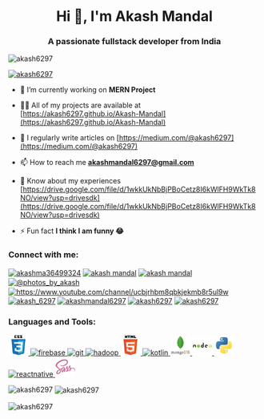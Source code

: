 <h1 align="center">Hi 👋, I'm Akash Mandal</h1>
<h3 align="center">A passionate fullstack developer from India</h3>

<p align="left"> <img src="https://komarev.com/ghpvc/?username=akash6297&label=Profile%20views&color=0e75b6&style=flat" alt="akash6297" /> </p>

<p align="left"> <a href="https://github.com/ryo-ma/github-profile-trophy"><img src="https://github-profile-trophy.vercel.app/?username=akash6297" alt="akash6297" /></a> </p>

- 🔭 I’m currently working on **MERN Project**

- 👨‍💻 All of my projects are available at [https://akash6297.github.io/Akash-Mandal](https://akash6297.github.io/Akash-Mandal)

- 📝 I regularly write articles on [https://medium.com/@akash6297](https://medium.com/@akash6297)

- 📫 How to reach me **akashmandal6297@gmail.com**

- 📄 Know about my experiences [https://drive.google.com/file/d/1wkkUkNbBjPBoCetz8I6kWlFH9WkTk8NO/view?usp=drivesdk](https://drive.google.com/file/d/1wkkUkNbBjPBoCetz8I6kWlFH9WkTk8NO/view?usp=drivesdk)

- ⚡ Fun fact **I think I am funny 😂**

<h3 align="left">Connect with me:</h3>
<p align="left">
<a href="https://twitter.com/akashma36499324" target="blank"><img align="center" src="https://raw.githubusercontent.com/rahuldkjain/github-profile-readme-generator/master/src/images/icons/Social/twitter.svg" alt="akashma36499324" height="30" width="40" /></a>
<a href="https://linkedin.com/in/akash mandal" target="blank"><img align="center" src="https://raw.githubusercontent.com/rahuldkjain/github-profile-readme-generator/master/src/images/icons/Social/linked-in-alt.svg" alt="akash mandal" height="30" width="40" /></a>
<a href="https://fb.com/akash mandal" target="blank"><img align="center" src="https://raw.githubusercontent.com/rahuldkjain/github-profile-readme-generator/master/src/images/icons/Social/facebook.svg" alt="akash mandal" height="30" width="40" /></a>
<a href="https://instagram.com/@photos_by_akash" target="blank"><img align="center" src="https://raw.githubusercontent.com/rahuldkjain/github-profile-readme-generator/master/src/images/icons/Social/instagram.svg" alt="@photos_by_akash" height="30" width="40" /></a>
<a href="https://www.youtube.com/c/https://www.youtube.com/channel/ucbjrhbm8qbkjekmb8r5ul9w" target="blank"><img align="center" src="https://raw.githubusercontent.com/rahuldkjain/github-profile-readme-generator/master/src/images/icons/Social/youtube.svg" alt="https://www.youtube.com/channel/ucbjrhbm8qbkjekmb8r5ul9w" height="30" width="40" /></a>
<a href="https://www.codechef.com/users/akash_6297" target="blank"><img align="center" src="https://cdn.jsdelivr.net/npm/simple-icons@3.1.0/icons/codechef.svg" alt="akash_6297" height="30" width="40" /></a>
<a href="https://www.hackerrank.com/akashmandal6297" target="blank"><img align="center" src="https://raw.githubusercontent.com/rahuldkjain/github-profile-readme-generator/master/src/images/icons/Social/hackerrank.svg" alt="akashmandal6297" height="30" width="40" /></a>
<a href="https://www.leetcode.com/akash6297" target="blank"><img align="center" src="https://raw.githubusercontent.com/rahuldkjain/github-profile-readme-generator/master/src/images/icons/Social/leet-code.svg" alt="akash6297" height="30" width="40" /></a>
<a href="https://auth.geeksforgeeks.org/user/akash6297" target="blank"><img align="center" src="https://raw.githubusercontent.com/rahuldkjain/github-profile-readme-generator/master/src/images/icons/Social/geeks-for-geeks.svg" alt="akash6297" height="30" width="40" /></a>
</p>


<h3 align="left">Languages and Tools:</h3>
<p align="left"> <a href="https://www.w3schools.com/css/" target="_blank" rel="noreferrer"> <img src="https://raw.githubusercontent.com/devicons/devicon/master/icons/css3/css3-original-wordmark.svg" alt="css3" width="40" height="40"/> </a> <a href="https://firebase.google.com/" target="_blank" rel="noreferrer"> <img src="https://www.vectorlogo.zone/logos/firebase/firebase-icon.svg" alt="firebase" width="40" height="40"/> </a> <a href="https://git-scm.com/" target="_blank" rel="noreferrer"> <img src="https://www.vectorlogo.zone/logos/git-scm/git-scm-icon.svg" alt="git" width="40" height="40"/> </a> <a href="https://hadoop.apache.org/" target="_blank" rel="noreferrer"> <img src="https://www.vectorlogo.zone/logos/apache_hadoop/apache_hadoop-icon.svg" alt="hadoop" width="40" height="40"/> </a> <a href="https://www.w3.org/html/" target="_blank" rel="noreferrer"> <img src="https://raw.githubusercontent.com/devicons/devicon/master/icons/html5/html5-original-wordmark.svg" alt="html5" width="40" height="40"/> </a> <a href="https://kotlinlang.org" target="_blank" rel="noreferrer"> <img src="https://www.vectorlogo.zone/logos/kotlinlang/kotlinlang-icon.svg" alt="kotlin" width="40" height="40"/> </a> <a href="https://www.mongodb.com/" target="_blank" rel="noreferrer"> <img src="https://raw.githubusercontent.com/devicons/devicon/master/icons/mongodb/mongodb-original-wordmark.svg" alt="mongodb" width="40" height="40"/> </a> <a href="https://nodejs.org" target="_blank" rel="noreferrer"> <img src="https://raw.githubusercontent.com/devicons/devicon/master/icons/nodejs/nodejs-original-wordmark.svg" alt="nodejs" width="40" height="40"/> </a> <a href="https://www.python.org" target="_blank" rel="noreferrer"> <img src="https://raw.githubusercontent.com/devicons/devicon/master/icons/python/python-original.svg" alt="python" width="40" height="40"/> </a> <a href="https://reactnative.dev/" target="_blank" rel="noreferrer"> <img src="https://reactnative.dev/img/header_logo.svg" alt="reactnative" width="40" height="40"/> </a> <a href="https://sass-lang.com" target="_blank" rel="noreferrer"> <img src="https://raw.githubusercontent.com/devicons/devicon/master/icons/sass/sass-original.svg" alt="sass" width="40" height="40"/> </a> </p>

<p><img align="left" src="https://github-readme-stats.vercel.app/api/top-langs?username=akash6297&show_icons=true&locale=en&layout=compact" alt="akash6297" /></p>

<p>&nbsp;<img align="center" src="https://github-readme-stats.vercel.app/api?username=akash6297&show_icons=true&locale=en" alt="akash6297" /></p>

<p><img align="center" src="https://github-readme-streak-stats.herokuapp.com/?user=akash6297&" alt="akash6297" /></p>
